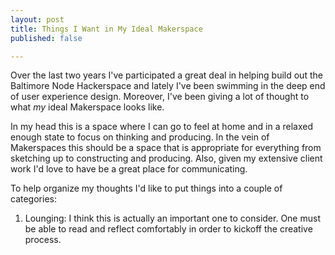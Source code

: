 ```yaml
---
layout: post
title: Things I Want in My Ideal Makerspace
published: false

---
```


Over the last two years I've participated a great deal in helping build out the Baltimore Node Hackerspace and lately I've been swimming in the deep end of user experience design. Moreover, I've been giving a lot of thought to what _my_ ideal Makerspace looks like.

In my head this is a space where I can go to feel at home and in a relaxed enough state to focus on thinking and producing. In the vein of Makerspaces this should be a space that is appropriate for everything from sketching up to constructing and producing. Also, given my extensive client work I'd love to have be a great place for communicating.

To help organize my thoughts I'd like to put things into a couple of categories:

1. Lounging: I think this is actually an important one to consider. One must be able to read and reflect comfortably in order to kickoff the creative process. 